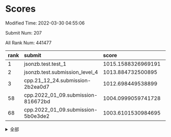 # Scores

Modified Time: 2022-03-30 04:55:06

Submit Num: 207

All Rank Num: 441477

| rank |               submit               |       score        |       sigma        | pk_num |
| :--- | :--------------------------------- | :----------------- | :----------------- | :----- |
| 1    | jsonzb.test.test_1                 | 1015.1588326969191 | 0.8257585146362165 | 8531   |
| 2    | jsonzb.test.submission_level_4     | 1013.884732500895  | 0.8461772013922612 | 8532   |
| 3    | cpp.21_12_24.submission-2b2ea0d7   | 1012.698449538899  | 0.7914767121927941 | 8530   |
| 58   | cpp.2022_01_09.submission-816672bd | 1004.0999059741728 | 0.7098694425478465 | 8536   |
| 68   | cpp.2022_01_09.submission-5b0e3de2 | 1003.6101530984695 | 0.7287945700986784 | 8528   |


<details>
<summary>全部</summary>

| rank |                 submit                 |       score        |       sigma        | pk_num |
| :--- | :------------------------------------- | :----------------- | :----------------- | :----- |
| 1    | jsonzb.test.test_1                     | 1015.1588326969191 | 0.8257585146362165 | 8531   |
| 2    | jsonzb.test.submission_level_4         | 1013.884732500895  | 0.8461772013922612 | 8532   |
| 3    | cpp.21_12_24.submission-2b2ea0d7       | 1012.698449538899  | 0.7914767121927941 | 8530   |
| 4    | gobigger.level_3.submission_level_3_42 | 1012.1199721349738 | 0.7857980198382246 | 8526   |
| 5    | gobigger.level_3.submission_level_3_33 | 1011.7457703047486 | 0.7702530145136918 | 8532   |
| 6    | gobigger.level_3.submission_level_3_44 | 1011.4495757637881 | 0.7671396650167047 | 8530   |
| 7    | gobigger.level_3.submission_level_3_1  | 1011.3835527966216 | 0.7522235770091452 | 8528   |
| 8    | gobigger.level_3.submission_level_3_2  | 1011.061692434724  | 0.7945616190758797 | 8532   |
| 9    | gobigger.level_3.submission_level_3_15 | 1010.935719930488  | 0.7693426611005298 | 8532   |
| 10   | gobigger.level_3.submission_level_3_39 | 1010.9007126070519 | 0.7719040303716639 | 8527   |
| 11   | gobigger.level_3.submission_level_3_46 | 1010.891095266496  | 0.7716751438534946 | 8532   |
| 12   | gobigger.level_3.submission_level_3_23 | 1010.7059422267787 | 0.7878025715316679 | 8527   |
| 13   | gobigger.level_3.submission_level_3_18 | 1010.624881258436  | 0.7793960442267183 | 8529   |
| 14   | gobigger.level_3.submission_level_3_48 | 1010.5414224296069 | 0.7656176432523781 | 8526   |
| 15   | gobigger.level_3.submission_level_3_34 | 1010.4949345692849 | 0.7754707312402552 | 8535   |
| 16   | gobigger.level_3.submission_level_3_26 | 1010.4587911286388 | 0.7720590297674307 | 8531   |
| 17   | gobigger.level_3.submission_level_3_14 | 1010.4348938944963 | 0.7700089599356111 | 8531   |
| 18   | gobigger.level_3.submission_level_3_24 | 1010.4170384565425 | 0.7411370921559233 | 8534   |
| 19   | gobigger.level_3.submission_level_3_31 | 1010.352144754974  | 0.7795786599417129 | 8529   |
| 20   | gobigger.level_3.submission_level_3_28 | 1010.2757154425149 | 0.7617992012196445 | 8531   |
| 21   | gobigger.level_3.submission_level_3_8  | 1010.2150032755945 | 0.7680206589407311 | 8532   |
| 22   | gobigger.level_3.submission_level_3_3  | 1010.0509850124173 | 0.7763676335028354 | 8532   |
| 23   | gobigger.level_3.submission_level_3_13 | 1009.9901930118203 | 0.7663345070883495 | 8530   |
| 24   | gobigger.level_3.submission_level_3_22 | 1009.9884865457534 | 0.7675401627259706 | 8529   |
| 25   | gobigger.level_3.submission_level_3_11 | 1009.9451003334511 | 0.7314251427293088 | 8531   |
| 26   | gobigger.level_3.submission_level_3_16 | 1009.9310689390616 | 0.7623046197682544 | 8531   |
| 27   | gobigger.level_3.submission_level_3_10 | 1009.9075777765788 | 0.7537742822737798 | 8535   |
| 28   | gobigger.level_3.submission_level_3_0  | 1009.833713776207  | 0.7799030414620604 | 8531   |
| 29   | gobigger.level_3.submission_level_3_21 | 1009.7538722422263 | 0.7620594752224428 | 8531   |
| 30   | gobigger.level_3.submission_level_3_32 | 1009.7219027131449 | 0.7488912650924044 | 8532   |
| 31   | gobigger.level_3.submission_level_3_37 | 1009.7121888050118 | 0.7465487340402615 | 8536   |
| 32   | gobigger.level_3.submission_level_3_19 | 1009.6449005413897 | 0.7665829136916977 | 8531   |
| 33   | gobigger.level_3.submission_level_3_47 | 1009.6155066359353 | 0.7536291490299659 | 8531   |
| 34   | gobigger.level_3.submission_level_3_5  | 1009.5707600003468 | 0.7491798203293649 | 8534   |
| 35   | gobigger.level_3.submission_level_3_29 | 1009.5686009921014 | 0.7473824434640252 | 8533   |
| 36   | gobigger.level_3.submission_level_3_43 | 1009.5656377709357 | 0.7515408207038526 | 8528   |
| 37   | gobigger.level_3.submission_level_3_27 | 1009.5007949003328 | 0.7623535340769763 | 8532   |
| 38   | gobigger.level_3.submission_level_3_30 | 1009.4377726354282 | 0.7482426789948313 | 8528   |
| 39   | gobigger.level_3.submission_level_3_17 | 1009.3984172198128 | 0.7892503624852206 | 8528   |
| 40   | gobigger.level_3.submission_level_3_4  | 1009.3795338995891 | 0.7481352946408097 | 8533   |
| 41   | gobigger.level_3.submission_level_3_25 | 1009.3754864679689 | 0.7466379036042693 | 8532   |
| 42   | gobigger.level_3.submission_level_3_35 | 1009.3672146183918 | 0.7293137064427943 | 8531   |
| 43   | gobigger.level_3.submission_level_3_6  | 1009.3202024637457 | 0.7523184860051217 | 8530   |
| 44   | gobigger.level_3.submission_level_3_41 | 1009.0317429558633 | 0.7277782525066798 | 8531   |
| 45   | gobigger.level_3.submission_level_3_40 | 1008.811515115143  | 0.7573382517254352 | 8533   |
| 46   | gobigger.level_3.submission_level_3_38 | 1008.7619334863908 | 0.756704597306966  | 8530   |
| 47   | gobigger.level_3.submission_level_3_49 | 1008.5489998610084 | 0.7529159773498292 | 8529   |
| 48   | gobigger.level_3.submission_level_3_12 | 1008.5195007311958 | 0.764476711431002  | 8532   |
| 49   | gobigger.level_3.submission_level_3_45 | 1008.4187108869075 | 0.7354329793540588 | 8526   |
| 50   | gobigger.level_3.submission_level_3_20 | 1008.302017745286  | 0.7541609456132676 | 8532   |
| 51   | gobigger.level_3.submission_level_3_7  | 1008.2033840600119 | 0.7175581408151982 | 8532   |
| 52   | gobigger.level_3.submission_level_3_9  | 1007.8624407403464 | 0.7467937917573414 | 8529   |
| 53   | gobigger.level_3.submission_level_3_36 | 1007.8618974541315 | 0.7426398506695406 | 8532   |
| 54   | gobigger.level_1.submission_level_1_30 | 1004.5283582524427 | 0.7199033313131582 | 8529   |
| 55   | gobigger.level_1.submission_level_1_31 | 1004.2228542275709 | 0.6952055405808856 | 8534   |
| 56   | gobigger.level_1.submission_level_1_18 | 1004.1638443683466 | 0.7180706180044687 | 8530   |
| 57   | gobigger.level_1.submission_level_1_49 | 1004.1416910035535 | 0.7079657821762233 | 8528   |
| 58   | cpp.2022_01_09.submission-816672bd     | 1004.0999059741728 | 0.7098694425478465 | 8536   |
| 59   | gobigger.level_1.submission_level_1_33 | 1004.0997759038773 | 0.7149466668603557 | 8531   |
| 60   | gobigger.level_1.submission_level_1_2  | 1004.0059502658157 | 0.7077404703625108 | 8526   |
| 61   | gobigger.level_1.submission_level_1_41 | 1003.9802794439604 | 0.710565791790256  | 8533   |
| 62   | gobigger.level_1.submission_level_1_17 | 1003.9460929020606 | 0.7119853705615827 | 8531   |
| 63   | gobigger.level_1.submission_level_1_5  | 1003.8623317700028 | 0.714606775115688  | 8535   |
| 64   | gobigger.level_1.submission_level_1_8  | 1003.8486462767546 | 0.7184652421230386 | 8534   |
| 65   | gobigger.level_1.submission_level_1_43 | 1003.7987145207991 | 0.7165829133682111 | 8534   |
| 66   | gobigger.level_1.submission_level_1_39 | 1003.6977742071333 | 0.7139411734808543 | 8525   |
| 67   | gobigger.level_1.submission_level_1_34 | 1003.6717755435169 | 0.7180854893222012 | 8530   |
| 68   | cpp.2022_01_09.submission-5b0e3de2     | 1003.6101530984695 | 0.7287945700986784 | 8528   |
| 69   | gobigger.level_1.submission_level_1_45 | 1003.608638039352  | 0.7169674557766265 | 8530   |
| 70   | gobigger.level_1.submission_level_1_15 | 1003.5584778469824 | 0.7117398002771037 | 8530   |
| 71   | gobigger.level_1.submission_level_1_14 | 1003.5534889976581 | 0.712805512904345  | 8533   |
| 72   | gobigger.level_1.submission_level_1_46 | 1003.5017017860453 | 0.7177151979683432 | 8533   |
| 73   | gobigger.level_1.submission_level_1_1  | 1003.4975178262245 | 0.7281566772630278 | 8536   |
| 74   | gobigger.level_1.submission_level_1_37 | 1003.4555295120086 | 0.7059724657296444 | 8530   |
| 75   | gobigger.level_1.submission_level_1_21 | 1003.4315995693506 | 0.7178727667489304 | 8528   |
| 76   | gobigger.level_1.submission_level_1_23 | 1003.4268837349747 | 0.7202974304773512 | 8528   |
| 77   | gobigger.level_1.submission_level_1_20 | 1003.4207659461109 | 0.7143699041788916 | 8524   |
| 78   | gobigger.level_1.submission_level_1_48 | 1003.3143279327935 | 0.7141201870543815 | 8533   |
| 79   | gobigger.level_1.submission_level_1_4  | 1003.312100577627  | 0.7125219529168653 | 8530   |
| 80   | gobigger.level_1.submission_level_1_12 | 1003.3076417504902 | 0.7132672953365199 | 8527   |
| 81   | gobigger.level_1.submission_level_1_35 | 1003.2369416994676 | 0.7189821897049932 | 8534   |
| 82   | gobigger.level_1.submission_level_1_26 | 1003.2059642650956 | 0.7151714173354723 | 8534   |
| 83   | gobigger.level_1.submission_level_1_38 | 1003.0806919636141 | 0.7167518977020801 | 8531   |
| 84   | gobigger.level_1.submission_level_1_28 | 1002.9973856924321 | 0.6939814790854089 | 8531   |
| 85   | gobigger.level_1.submission_level_1_42 | 1002.9875224790325 | 0.7088032953788667 | 8535   |
| 86   | gobigger.level_1.submission_level_1_40 | 1002.9873029623714 | 0.7204368136582185 | 8527   |
| 87   | gobigger.level_1.submission_level_1_32 | 1002.9565029559953 | 0.7063757605858333 | 8530   |
| 88   | gobigger.level_1.submission_level_1_11 | 1002.9395502027413 | 0.7129120266160469 | 8532   |
| 89   | gobigger.level_1.submission_level_1_25 | 1002.918763795152  | 0.7111359374320257 | 8532   |
| 90   | gobigger.level_1.submission_level_1_10 | 1002.8689043354311 | 0.7140021251424739 | 8532   |
| 91   | gobigger.level_1.submission_level_1_0  | 1002.8680469423424 | 0.7219942665337364 | 8529   |
| 92   | gobigger.level_1.submission_level_1_36 | 1002.8454253410818 | 0.7108611022183553 | 8533   |
| 93   | gobigger.level_1.submission_level_1_44 | 1002.6567775591587 | 0.6993829410307189 | 8532   |
| 94   | gobigger.level_1.submission_level_1_27 | 1002.6290317305784 | 0.7284517846533387 | 8528   |
| 95   | gobigger.level_1.submission_level_1_29 | 1002.611798883529  | 0.7287073612097739 | 8531   |
| 96   | gobigger.level_1.submission_level_1_7  | 1002.6111808145874 | 0.7172845744914108 | 8528   |
| 97   | gobigger.level_1.submission_level_1_16 | 1002.5605416135954 | 0.7087351566692991 | 8531   |
| 98   | gobigger.level_1.submission_level_1_9  | 1002.5406756936468 | 0.7163501439008578 | 8534   |
| 99   | gobigger.level_1.submission_level_1_13 | 1002.4933531870365 | 0.7108215370663978 | 8534   |
| 100  | gobigger.level_1.submission_level_1_24 | 1002.3208610998413 | 0.7097712400280742 | 8529   |
| 101  | gobigger.level_1.submission_level_1_19 | 1002.2872330245893 | 0.702717880991129  | 8530   |
| 102  | gobigger.level_1.submission_level_1_47 | 1002.2629098392471 | 0.7054288455838995 | 8531   |
| 103  | gobigger.level_1.submission_level_1_6  | 1002.0789135522127 | 0.7107864220477792 | 8530   |
| 104  | gobigger.level_1.submission_level_1_3  | 1001.1821913207863 | 0.7094958769447586 | 8536   |
| 105  | gobigger.level_1.submission_level_1_22 | 1001.0019986714184 | 0.7111396666796402 | 8524   |
| 106  | gobigger.random.submission_random_39   | 997.7473886715688  | 0.6921185044777904 | 8530   |
| 107  | gobigger.random.submission_random_15   | 997.230654940777   | 0.7107442448997564 | 8536   |
| 108  | gobigger.random.submission_random_36   | 997.1303594987376  | 0.7106723633178305 | 8532   |
| 109  | gobigger.random.submission_random_18   | 996.912206147221   | 0.6997488919002234 | 8533   |
| 110  | gobigger.random.submission_random_47   | 996.8195787833681  | 0.7155535840076293 | 8530   |
| 111  | gobigger.random.submission_random_19   | 996.6994640047698  | 0.7227830516929854 | 8533   |
| 112  | gobigger.random.submission_random_26   | 996.6924457872113  | 0.7041216301766315 | 8528   |
| 113  | gobigger.random.submission_random_41   | 996.6500695267779  | 0.7259659171779376 | 8534   |
| 114  | gobigger.random.submission_random_30   | 996.5439511690614  | 0.7249315381365629 | 8533   |
| 115  | gobigger.random.submission_random_6    | 996.504043837149   | 0.7088710405272595 | 8533   |
| 116  | gobigger.random.submission_random_32   | 996.4834146533577  | 0.695559928919083  | 8528   |
| 117  | gobigger.random.submission_random_45   | 996.482164185168   | 0.7069339646992204 | 8525   |
| 118  | gobigger.random.submission_random_8    | 996.3834926637664  | 0.7146845832386348 | 8531   |
| 119  | gobigger.random.submission_random_37   | 996.343744896167   | 0.6940526249628642 | 8526   |
| 120  | gobigger.random.submission_random_29   | 996.3018172386362  | 0.706186742724344  | 8529   |
| 121  | gobigger.random.submission_random_12   | 996.3007020684817  | 0.7184265711351263 | 8530   |
| 122  | gobigger.random.submission_random_21   | 996.2657110818335  | 0.7150575251872975 | 8532   |
| 123  | gobigger.random.submission_random_23   | 996.2510373390616  | 0.7104803305405689 | 8529   |
| 124  | gobigger.random.submission_random_2    | 996.2126757846388  | 0.7099953847078082 | 8534   |
| 125  | gobigger.random.submission_random_25   | 996.1998810135117  | 0.6990484550120298 | 8533   |
| 126  | gobigger.random.submission_random_33   | 996.1967524227891  | 0.7031097449863154 | 8532   |
| 127  | gobigger.random.submission_random_42   | 996.1865993128491  | 0.7094838174836411 | 8532   |
| 128  | gobigger.random.submission_random_27   | 996.1493395581452  | 0.706527566159209  | 8530   |
| 129  | gobigger.random.submission_random_34   | 996.132143302883   | 0.7154240681067933 | 8528   |
| 130  | gobigger.random.submission_random_17   | 996.1285323747693  | 0.7081521681727421 | 8525   |
| 131  | gobigger.random.submission_random_0    | 996.0379260534369  | 0.7046288234737471 | 8533   |
| 132  | gobigger.random.submission_random_1    | 995.891604239311   | 0.7196663512141349 | 8535   |
| 133  | gobigger.random.submission_random_28   | 995.8572063426344  | 0.7028125217769327 | 8530   |
| 134  | gobigger.random.submission_random_46   | 995.7651971517059  | 0.6956073801403239 | 8535   |
| 135  | gobigger.random.submission_random_4    | 995.7562127387314  | 0.7126867387009934 | 8530   |
| 136  | gobigger.random.submission_random_5    | 995.7456660395552  | 0.7149679221592282 | 8530   |
| 137  | gobigger.random.submission_random_9    | 995.7363364483398  | 0.7133020322412588 | 8528   |
| 138  | gobigger.random.submission_random_22   | 995.7171965132669  | 0.7147779154925763 | 8529   |
| 139  | gobigger.random.submission_random_7    | 995.6830172873472  | 0.7041269220242479 | 8534   |
| 140  | gobigger.random.submission_random_43   | 995.6680734261178  | 0.70766590223871   | 8533   |
| 141  | gobigger.random.submission_random_24   | 995.6355420721925  | 0.7147081826750541 | 8528   |
| 142  | gobigger.random.submission_random_3    | 995.5597198454058  | 0.7298869451079177 | 8537   |
| 143  | gobigger.random.submission_random_44   | 995.5530282338261  | 0.7224728105921582 | 8525   |
| 144  | gobigger.random.submission_random_40   | 995.5295980207974  | 0.7097765995510891 | 8528   |
| 145  | gobigger.random.submission_random_13   | 995.5261648788262  | 0.7182532895579778 | 8531   |
| 146  | gobigger.random.submission_random_49   | 995.3920735153988  | 0.7113599371985426 | 8534   |
| 147  | gobigger.random.submission_random_31   | 995.3625105888202  | 0.7122534359198371 | 8534   |
| 148  | gobigger.random.submission_random_16   | 995.265667691545   | 0.721391727052632  | 8533   |
| 149  | gobigger.random.submission_random_10   | 995.2079188642128  | 0.7170585246555061 | 8532   |
| 150  | gobigger.random.submission_random_48   | 995.1099954064622  | 0.7271213980002896 | 8536   |
| 151  | gobigger.random.submission_random_20   | 995.0490608490418  | 0.7047068294722524 | 8531   |
| 152  | gobigger.random.submission_random_38   | 995.0111676939125  | 0.7252830325005469 | 8533   |
| 153  | gobigger.random.submission_random_11   | 994.9979977822885  | 0.7191151084636518 | 8526   |
| 154  | gobigger.random.submission_random_35   | 994.9904780063247  | 0.7124457692916494 | 8526   |
| 155  | gobigger.random.submission_random_14   | 994.9656777552923  | 0.7112589661099279 | 8533   |
| 156  | gobigger.level_2.submission_level_2_34 | 994.4608364953805  | 0.744580708440535  | 8536   |
| 157  | gobigger.level_2.submission_level_2_9  | 993.6513611655088  | 0.7478209735605182 | 8532   |
| 158  | gobigger.level_2.submission_level_2_26 | 993.6100124136551  | 0.7357634244206128 | 8533   |
| 159  | gobigger.level_2.submission_level_2_5  | 993.5247119272551  | 0.7285987465105075 | 8536   |
| 160  | gobigger.level_2.submission_level_2_10 | 993.4920087767541  | 0.7164596181477263 | 8533   |
| 161  | gobigger.level_2.submission_level_2_12 | 993.4887518733073  | 0.7265297514014004 | 8531   |
| 162  | gobigger.level_2.submission_level_2_30 | 993.4874552172624  | 0.7412739299678781 | 8530   |
| 163  | gobigger.level_2.submission_level_2_41 | 993.4051808890184  | 0.7204335184589303 | 8531   |
| 164  | gobigger.level_2.submission_level_2_42 | 993.0665679821662  | 0.7234765813183551 | 8529   |
| 165  | gobigger.level_2.submission_level_2_8  | 993.0391655227527  | 0.742325605988108  | 8532   |
| 166  | gobigger.level_2.submission_level_2_19 | 993.032352905954   | 0.7398050082072016 | 8531   |
| 167  | gobigger.level_2.submission_level_2_23 | 993.00205558611    | 0.7358217529992879 | 8527   |
| 168  | gobigger.level_2.submission_level_2_39 | 992.9765866891552  | 0.7235248065138973 | 8525   |
| 169  | gobigger.level_2.submission_level_2_35 | 992.9409055791076  | 0.7335255111837395 | 8524   |
| 170  | gobigger.level_2.submission_level_2_15 | 992.8849302352618  | 0.7381762586531218 | 8529   |
| 171  | gobigger.level_2.submission_level_2_1  | 992.8451260164279  | 0.7457376149759376 | 8534   |
| 172  | gobigger.level_2.submission_level_2_47 | 992.7785056144277  | 0.7302227437752664 | 8534   |
| 173  | gobigger.level_2.submission_level_2_13 | 992.7407341292724  | 0.7544574288113892 | 8530   |
| 174  | gobigger.level_2.submission_level_2_46 | 992.655867589754   | 0.7359133320749303 | 8527   |
| 175  | gobigger.level_2.submission_level_2_40 | 992.6350137703439  | 0.7471697843323994 | 8528   |
| 176  | gobigger.level_2.submission_level_2_32 | 992.6125258138131  | 0.7335614527383015 | 8529   |
| 177  | gobigger.level_2.submission_level_2_28 | 992.6090367049843  | 0.7458385319701901 | 8533   |
| 178  | gobigger.level_2.submission_level_2_21 | 992.5994364057062  | 0.7358404738233234 | 8532   |
| 179  | gobigger.level_2.submission_level_2_36 | 992.5068024475725  | 0.7285316701605248 | 8531   |
| 180  | gobigger.level_2.submission_level_2_16 | 992.5053190080431  | 0.7256717449559124 | 8538   |
| 181  | gobigger.level_2.submission_level_2_22 | 992.4535339255518  | 0.7400783335823625 | 8531   |
| 182  | gobigger.level_2.submission_level_2_31 | 992.3832980780785  | 0.7294219442035983 | 8526   |
| 183  | gobigger.level_2.submission_level_2_24 | 992.3740600939283  | 0.7298426370080856 | 8534   |
| 184  | gobigger.level_2.submission_level_2_18 | 992.3137753825719  | 0.7561680327415748 | 8538   |
| 185  | gobigger.level_2.submission_level_2_43 | 992.3123520436828  | 0.7385160528303064 | 8532   |
| 186  | gobigger.level_2.submission_level_2_0  | 992.2569673336512  | 0.736727669120364  | 8532   |
| 187  | gobigger.level_2.submission_level_2_49 | 992.2280340440326  | 0.7334284722640178 | 8535   |
| 188  | gobigger.level_2.submission_level_2_48 | 992.2020245485606  | 0.759023788853621  | 8534   |
| 189  | gobigger.level_2.submission_level_2_38 | 992.192125112369   | 0.7465018428030551 | 8524   |
| 190  | gobigger.level_2.submission_level_2_17 | 992.0762272322744  | 0.7762168928776506 | 8534   |
| 191  | gobigger.level_2.submission_level_2_7  | 992.0107313997551  | 0.7489476034669652 | 8532   |
| 192  | gobigger.level_2.submission_level_2_2  | 991.940355724917   | 0.7499627855753123 | 8533   |
| 193  | gobigger.level_2.submission_level_2_33 | 991.8179520542462  | 0.7350889910675015 | 8528   |
| 194  | gobigger.level_2.submission_level_2_45 | 991.781956754032   | 0.7446840612678883 | 8531   |
| 195  | gobigger.level_2.submission_level_2_20 | 991.7501939009462  | 0.7441146332076249 | 8529   |
| 196  | gobigger.level_2.submission_level_2_4  | 991.743655399743   | 0.740509380022329  | 8533   |
| 197  | gobigger.level_2.submission_level_2_6  | 991.7320616979284  | 0.7470798068295255 | 8535   |
| 198  | gobigger.level_2.submission_level_2_3  | 991.6769773459788  | 0.7569727081061477 | 8533   |
| 199  | gobigger.level_2.submission_level_2_25 | 991.5985685480828  | 0.7540519013342712 | 8532   |
| 200  | gobigger.level_2.submission_level_2_27 | 991.570197458926   | 0.7346404738462091 | 8534   |
| 201  | gobigger.level_2.submission_level_2_11 | 991.2319653168257  | 0.7408433970885846 | 8526   |
| 202  | gobigger.level_2.submission_level_2_29 | 991.1564833596552  | 0.7627314997715098 | 8524   |
| 203  | gobigger.level_2.submission_level_2_14 | 990.9193964545542  | 0.7476921390721705 | 8526   |
| 204  | gobigger.level_2.submission_level_2_44 | 990.7889833478156  | 0.7435605053500072 | 8529   |
| 205  | gobigger.level_2.submission_level_2_37 | 990.4272783027964  | 0.7868716088480392 | 8535   |
| 206  | gobigger.none.submission_none_0        | 977.2338810659945  | 1.3138497216695826 | 8536   |
| 207  | gobigger.none.submission_none_1        | 975.6256814572092  | 1.4944708263603677 | 8534   |

</details>